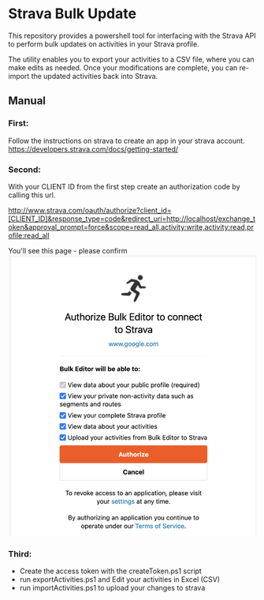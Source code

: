 # Strava Bulk Update
 
This repository provides a powershell tool for interfacing with the Strava API to perform bulk updates on activities in your Strava profile.

The utility enables you to export your activities to a CSV file, where you can make edits as needed. Once your modifications are complete, you can re-import the updated activities back into Strava.

 ## Manual

### First: 
Follow the instructions on strava to create an app in your strava account.
https://developers.strava.com/docs/getting-started/

### Second:
With your CLIENT ID from the first step create an authorization code by calling this url.

http://www.strava.com/oauth/authorize?client_id=[CLIENT_ID]&response_type=code&redirect_uri=http://localhost/exchange_token&approval_prompt=force&scope=read_all,activity:write,activity:read,profile:read_all

You'll see this page - please confirm
![Alt text](ressources/image.png "a title")


### Third:
- Create the access token with the createToken.ps1 script
- run exportActivities.ps1 and Edit your activities in Excel (CSV)
- run importActivities.ps1 to upload your changes to strava



